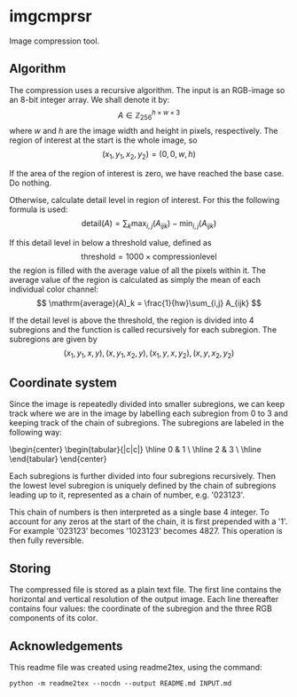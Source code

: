 # imgcmprsr

Image compression tool.

## Algorithm

The compression uses a recursive algorithm. The input is an RGB-image so an 8-bit integer array. We shall denote it by:
$$
A \in \mathbb{Z}_{256}^{h \times w \times 3}
$$
where *w* and *h* are the image width and height in pixels, respectively.
The region of interest at the start is the whole image, so
$$
(x_1, y_1, x_2, y_2) = (0, 0, w, h)
$$

If the area of the region of interest is zero, we have reached the base case. Do nothing.

Otherwise, calculate detail level in region of interest. For this the following formula is used:
$$
\mathrm{detail}(A) = \sum_k \max_{i,j}(A_{ijk}) - \min_{i,j}(A_{ijk})
$$

If this detail level in below a threshold value, defined as
$$
\mathrm{threshold} = 1000 \times \mathrm{compression level}
$$
the region is filled with the average value of all the pixels within it. 
The average value of the region is calculated as simply the mean of each individual color channel:
$$
\mathrm{average}(A)_k = \frac{1}{hw}\sum_{i,j} A_{ijk}
$$

If the detail level is above the threshold, the region is divided into 4 subregions and the function is called recursively for each subregion.
The subregions are given by
$$
(x_1, y_1, x, y),
(x, y_1, x_2, y), 
(x_1, y, x, y_2), 
(x, y, x_2, y_2)
$$

## Coordinate system

Since the image is repeatedly divided into smaller subregions, we can keep track where we are in the image by labelling
each subregion from 0 to 3 and keeping track of the chain of subregions. The subregions are labeled in the following way:

\begin{center}
\begin{tabular}{|c|c|}
\hline
0 & 1 \\ \hline
2 & 3 \\ \hline
\end{tabular}
\end{center}

Each subregions is further divided into four subregions recursively. Then the lowest level subregion is uniquely defined
by the chain of subregions leading up to it, represented as a chain of number, e.g. '023123'.

This chain of numbers is then interpreted as a single base 4 integer. To account for any zeros at the start of the chain,
it is first prepended with a '1'. For example '023123' becomes '1023123' becomes 4827. This operation is then fully
reversible.

## Storing

The compressed file is stored as a plain text file. The first line contains the horizontal and vertical resolution of
the output image. Each line thereafter contains four values: the coordinate of the subregion and the three RGB 
components of its color.

## Acknowledgements

This readme file was created using readme2tex, using the command:
```
python -m readme2tex --nocdn --output README.md INPUT.md
```

